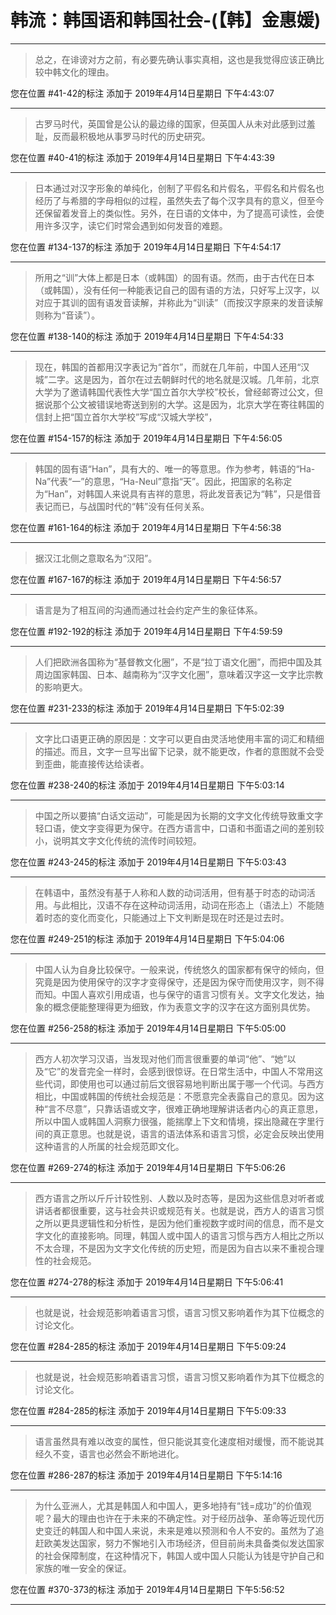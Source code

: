 # 韩流：韩国语和韩国社会-(【韩】金惠媛)

---

> 总之，在诽谤对方之前，有必要先确认事实真相，这也是我觉得应该正确比较中韩文化的理由。

您在位置 #41-42的标注 添加于 2019年4月14日星期日 下午4:43:07

---

> 古罗马时代，英国曾是公认的最边缘的国家，但英国人从未对此感到过羞耻，反而最积极地从事罗马时代的历史研究。

您在位置 #40-41的标注 添加于 2019年4月14日星期日 下午4:43:39

---

> 日本通过对汉字形象的单纯化，创制了平假名和片假名，平假名和片假名也经历了与希腊的字母相似的过程，虽然失去了每个汉字具有的意义，但至今还保留着发音上的类似性。另外，在日语的文体中，为了提高可读性，会使用许多汉字，读它们时常会遇到如何发音的难题。

您在位置 #134-137的标注 添加于 2019年4月14日星期日 下午4:54:17

---

> 所用之“训”大体上都是日本（或韩国）的固有语。然而，由于古代在日本（或韩国），没有任何一种能表记自己的固有语的方法，只好写上汉字，以对应于其训的固有语发音读解，并称此为“训读”（而按汉字原来的发音读解则称为“音读”）。

您在位置 #138-140的标注 添加于 2019年4月14日星期日 下午4:54:33

---

> 现在，韩国的首都用汉字表记为“首尔”，而就在几年前，中国人还用“汉城”二字。这是因为，首尔在过去朝鲜时代的地名就是汉城。几年前，北京大学为了邀请韩国代表性大学“国立首尔大学校”校长，曾经邮寄过公文，但据说那个公文被错误地寄送到别的大学。这是因为，北京大学在寄往韩国的信封上把“国立首尔大学校”写成“汉城大学校”，

您在位置 #154-157的标注 添加于 2019年4月14日星期日 下午4:56:05

---

> 韩国的固有语“Han”，具有大的、唯一的等意思。作为参考，韩语的“Ha-Na”代表“一”的意思，“Ha-Neul”意指“天”。因此，把国家的名称定为“Han”，对韩国人来说具有吉祥的意思，将此发音表记为“韩”，只是借音表记而已，与战国时代的“韩”没有任何关系。

您在位置 #161-164的标注 添加于 2019年4月14日星期日 下午4:56:38

---

> 据汉江北侧之意取名为“汉阳”。

您在位置 #167-167的标注 添加于 2019年4月14日星期日 下午4:56:57

---

> 语言是为了相互间的沟通而通过社会约定产生的象征体系。

您在位置 #192-192的标注 添加于 2019年4月14日星期日 下午4:59:59

---

> 人们把欧洲各国称为“基督教文化圈”，不是“拉丁语文化圈”，而把中国及其周边国家韩国、日本、越南称为“汉字文化圈”，意味着汉字这一文字比宗教的影响更大。

您在位置 #231-233的标注 添加于 2019年4月14日星期日 下午5:02:39

---

> 文字比口语更正确的原因是：文字可以更自由灵活地使用丰富的词汇和精细的描述。而且，文字一旦写出留下记录，就不能更改，作者的意图就不会受到歪曲，能直接传达给读者。

您在位置 #238-240的标注 添加于 2019年4月14日星期日 下午5:03:14

---

> 中国之所以要搞“白话文运动”，可能是因为长期的文字文化传统导致重文字轻口语，使文字变得更为保守。在西方语言中，口语和书面语之间的差别较小，说明其文字文化传统的流传时间较短。

您在位置 #243-245的标注 添加于 2019年4月14日星期日 下午5:03:43

---

> 在韩语中，虽然没有基于人称和人数的动词活用，但有基于时态的动词活用。与此相比，汉语不存在这种动词活用，动词在形态上（语法上）不能随着时态的变化而变化，只能通过上下文判断是现在时还是过去时。

您在位置 #249-251的标注 添加于 2019年4月14日星期日 下午5:04:06

---

> 中国人认为自身比较保守。一般来说，传统悠久的国家都有保守的倾向，但究竟是因为使用保守的汉字才变得保守，还是因为保守而使用汉字，则不得而知。中国人喜欢引用成语，也与保守的语言习惯有关。文字文化发达，抽象的概念便能整理得更为细致，作为表意文字的汉字在这方面别具优势。

您在位置 #256-258的标注 添加于 2019年4月14日星期日 下午5:05:00

---

> 西方人初次学习汉语，当发现对他们而言很重要的单词“他”、“她”以及“它”的发音完全一样时，会感到很惊讶。在日常生活中，中国人不常用这些代词，即使用也可以通过前后文很容易地判断出属于哪一个代词。与西方相比，中国或韩国的传统社会规范是：不愿意完全表露自己的意见。因为这种“言不尽意”，只靠话语或文字，很难正确地理解讲话者内心的真正意思，所以中国人或韩国人洞察力很强，能揣摩上下文和情境，探出隐藏在字里行间的真正意思。也就是说，语言的语法体系和语言习惯，必定会反映出使用这种语言的人所属的社会规范即文化。

您在位置 #269-274的标注 添加于 2019年4月14日星期日 下午5:06:26

---

> 西方语言之所以斤斤计较性别、人数以及时态等，是因为这些信息对听者或讲话者都很重要，这与社会共识或规范有关。也就是说，西方人的语言习惯之所以更具逻辑性和分析性，是因为他们重视数字或时间的信息，而不是文字文化的直接影响。同理，韩国人或中国人的语言习惯与西方人相比之所以不太合理，不是因为文字文化传统的历史短，而是因为自古以来不重视合理性的社会规范。

您在位置 #274-278的标注 添加于 2019年4月14日星期日 下午5:06:41

---

> 也就是说，社会规范影响着语言习惯，语言习惯又影响着作为其下位概念的讨论文化。

您在位置 #284-285的标注 添加于 2019年4月14日星期日 下午5:09:24

---

> 也就是说，社会规范影响着语言习惯，语言习惯又影响着作为其下位概念的讨论文化。

您在位置 #284-285的标注 添加于 2019年4月14日星期日 下午5:09:33

---

> 语言虽然具有难以改变的属性，但只能说其变化速度相对缓慢，而不能说其经久不变，语言也必然会不断地进化。

您在位置 #286-287的标注 添加于 2019年4月14日星期日 下午5:14:16

---

> 为什么亚洲人，尤其是韩国人和中国人，更多地持有“钱=成功”的价值观呢？最大的理由也许在于未来的不确定性。对于经历战争、革命等近现代历史变迁的韩国人和中国人来说，未来是难以预测和令人不安的。虽然为了追赶欧美发达国家，努力不懈地引入市场经济，但目前尚未具备类似发达国家的社会保障制度，在这种情况下，韩国人或中国人只能认为钱是守护自己和家族的唯一安全的保证。

您在位置 #370-373的标注 添加于 2019年4月14日星期日 下午5:56:52

---

